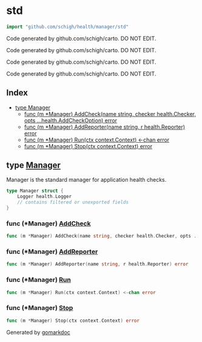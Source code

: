 <!-- gomarkdoc:embed:start -->

<!-- Code generated by gomarkdoc. DO NOT EDIT -->

# std

```go
import "github.com/schigh/health/manager/std"
```

Code generated by github.com/schigh/carto. DO NOT EDIT.

Code generated by github.com/schigh/carto. DO NOT EDIT.

Code generated by github.com/schigh/carto. DO NOT EDIT.

Code generated by github.com/schigh/carto. DO NOT EDIT.

## Index

- [type Manager](<#Manager>)
  - [func \(m \*Manager\) AddCheck\(name string, checker health.Checker, opts ...health.AddCheckOption\) error](<#Manager.AddCheck>)
  - [func \(m \*Manager\) AddReporter\(name string, r health.Reporter\) error](<#Manager.AddReporter>)
  - [func \(m \*Manager\) Run\(ctx context.Context\) \<\-chan error](<#Manager.Run>)
  - [func \(m \*Manager\) Stop\(ctx context.Context\) error](<#Manager.Stop>)


<a name="Manager"></a>
## type [Manager](<https://github.com/schigh/health/blob/main/manager/std/manager.go#L29-L42>)

Manager is the standard manager for application health checks.

```go
type Manager struct {
    Logger health.Logger
    // contains filtered or unexported fields
}
```

<a name="Manager.AddCheck"></a>
### func \(\*Manager\) [AddCheck](<https://github.com/schigh/health/blob/main/manager/std/manager.go#L56>)

```go
func (m *Manager) AddCheck(name string, checker health.Checker, opts ...health.AddCheckOption) error
```



<a name="Manager.AddReporter"></a>
### func \(\*Manager\) [AddReporter](<https://github.com/schigh/health/blob/main/manager/std/manager.go#L195>)

```go
func (m *Manager) AddReporter(name string, r health.Reporter) error
```



<a name="Manager.Run"></a>
### func \(\*Manager\) [Run](<https://github.com/schigh/health/blob/main/manager/std/manager.go#L83>)

```go
func (m *Manager) Run(ctx context.Context) <-chan error
```



<a name="Manager.Stop"></a>
### func \(\*Manager\) [Stop](<https://github.com/schigh/health/blob/main/manager/std/manager.go#L166>)

```go
func (m *Manager) Stop(ctx context.Context) error
```



Generated by [gomarkdoc](<https://github.com/princjef/gomarkdoc>)


<!-- gomarkdoc:embed:end -->